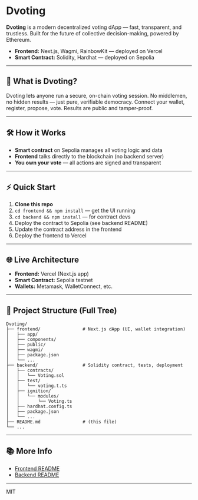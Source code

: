# Dvoting

**Dvoting** is a modern decentralized voting dApp — fast, transparent, and trustless. Built for the future of collective decision-making, powered by Ethereum.

- **Frontend:** Next.js, Wagmi, RainbowKit — deployed on Vercel
- **Smart Contract:** Solidity, Hardhat — deployed on Sepolia

---

## 🚀 What is Dvoting?

Dvoting lets anyone run a secure, on-chain voting session. No middlemen, no hidden results — just pure, verifiable democracy. Connect your wallet, register, propose, vote. Results are public and tamper-proof.

---

## 🛠️ How it Works

- **Smart contract** on Sepolia manages all voting logic and data
- **Frontend** talks directly to the blockchain (no backend server)
- **You own your vote** — all actions are signed and transparent

---

## ⚡ Quick Start

1. **Clone this repo**
2. `cd frontend && npm install` — get the UI running
3. `cd backend && npm install` — for contract devs
4. Deploy the contract to Sepolia (see backend README)
5. Update the contract address in the frontend
6. Deploy the frontend to Vercel

---

## 🌐 Live Architecture

- **Frontend:** Vercel (Next.js app)
- **Smart Contract:** Sepolia testnet
- **Wallets:** Metamask, WalletConnect, etc.

---

## 📁 Project Structure (Full Tree)

```
Dvoting/
├── frontend/                # Next.js dApp (UI, wallet integration)
│   ├── app/
│   ├── components/
│   ├── public/
│   ├── wagmi/
│   ├── package.json
│   └── ...
├── backend/                 # Solidity contract, tests, deployment
│   ├── contracts/
│   │   └── Voting.sol
│   ├── test/
│   │   └── voting.t.ts
│   ├── ignition/
│   │   └── modules/
│   │       └── Voting.ts
│   ├── hardhat.config.ts
│   ├── package.json
│   └── ...
├── README.md                # (this file)
└── ...
```

---

## 📚 More Info

- [Frontend README](./frontend/README.md)
- [Backend README](./backend/README.md)

---

MIT
